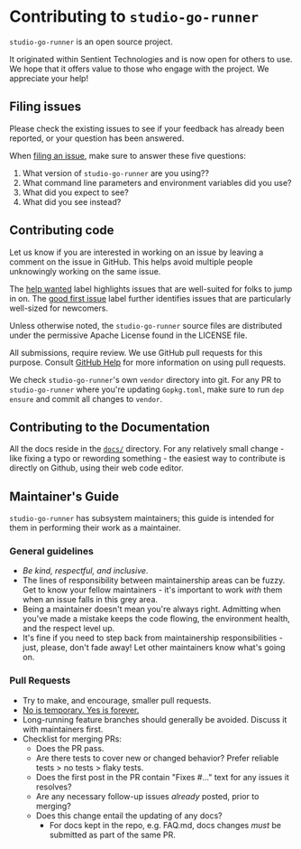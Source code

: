 # Contributing to `studio-go-runner`

`studio-go-runner` is an open source project.

It originated within Sentient Technologies and is now open for others to use. We hope that it offers value to those who engage with the project.  We appreciate your help!

## Filing issues
<!---
Please check the existing issues and [FAQ](docs/FAQ.md) to see if your feedback has already been reported.
-->

Please check the existing issues to see if your feedback has already been reported, or your question has been answered.

When [filing an issue](https://github.com/leaf-ai/studio-go-runner/issues/new), make sure to answer these five questions:

1. What version of `studio-go-runner` are you using??
3. What command line parameters and environment variables did you use?
4. What did you expect to see?
5. What did you see instead?

## Contributing code

Let us know if you are interested in working on an issue by leaving a comment
on the issue in GitHub. This helps avoid multiple people unknowingly 
working on the same issue.

The
[help wanted](https://github.com/leaf-ai/studio-go-runner/issues?q=is%3Aissue+is%3Aopen+label%3A%22help%20wanted%22)
label highlights issues that are well-suited for folks to jump in on. The
[good first issue](https://github.com/leaf-ai/studio-go-runner/issues?q=is%3Aissue+is%3Aopen+label%3A%22good%20first%20issue%22)
label further identifies issues that are particularly well-sized for newcomers.

Unless otherwise noted, the `studio-go-runner` source files are distributed under
the permissive Apache License found in the LICENSE file.

All submissions, require review. We use GitHub pull requests for this purpose. 
Consult [GitHub Help] for more information on using pull requests.

We check `studio-go-runner`'s own `vendor` directory into git. For any PR to `studio-go-runner` where you're
updating `Gopkg.toml`, make sure to run `dep ensure` and commit all changes to `vendor`.

[GitHub Help]: https://help.github.com/articles/about-pull-requests/

## Contributing to the Documentation

All the docs reside in the [`docs/`](docs/) directory. For any relatively small
change - like fixing a typo or rewording something - the easiest way to
contribute is directly on Github, using their web code editor.

<!---
For relatively big change - changes in the design, links or adding a new page -
the docs site can be run locally. We use [docusaurus](http://docusaurus.io/) to
generate the docs site. [`website/`](website/) directory contains all the
docusaurus configurations. To run the site locally, `cd` into `website/`
directory and run `npm i --only=dev` to install all the dev dependencies. Then
run `npm start` to start serving the site. By default, the site would be served
at http://localhost:3000.

## Contributor License Agreement

Contributions to this project must be accompanied by a Contributor License
Agreement. You (or your employer) retain the copyright to your contribution,
this simply gives us permission to use and redistribute your contributions as
part of the project. Head over to <https://cla.developers.google.com/> to see
your current agreements on file or to sign a new one.

You generally only need to submit a CLA once, so if you've already submitted one
(even if it was for a different project), you probably don't need to do it
again.
-->

## Maintainer's Guide

`studio-go-runner` has subsystem maintainers; this guide is intended for them in performing their work as a maintainer.

### General guidelines

* _Be kind, respectful, and inclusive_. <!--- Really live that [CoC](https://github.com/golang/dep/blob/master/CODE_OF_CONDUCT.md). We've developed a reputation as one of the most welcoming and supportive project environments in the Go community, and we want to keep that up!-->
* The lines of responsibility between maintainership areas can be fuzzy. Get to know your fellow maintainers - it's important to work _with_ them when an issue falls in this grey area.
* Being a maintainer doesn't mean you're always right. Admitting when you've made a mistake keeps the code flowing, the environment health, and the respect level up.
* It's fine if you need to step back from maintainership responsibilities - just, please, don't fade away! Let other maintainers know what's going on.


### Pull Requests

* Try to make, and encourage, smaller pull requests.
* [No is temporary. Yes is forever.](https://blog.jessfraz.com/post/the-art-of-closing/)
* Long-running feature branches should generally be avoided. Discuss it with maintainers first.
* Checklist for merging PRs:
  * Does the PR pass.
  * Are there tests to cover new or changed behavior? Prefer reliable tests > no tests > flaky tests.
  * Does the first post in the PR contain "Fixes #..." text for any issues it resolves?
  * Are any necessary follow-up issues _already_ posted, prior to merging?
  * Does this change entail the updating of any docs?
     * For docs kept in the repo, e.g. FAQ.md, docs changes _must_ be submitted as part of the same PR.
